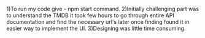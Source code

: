 1)To run my code give - npm start   command.
2)Initially challenging part was to understand the TMDB it took few hours to go through entire API documentation and find the necessary url's later once finding found it in easier way to implement the UI.
3)Designing was little time consuming.
